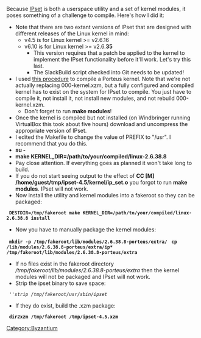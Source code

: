 Because [IPset](http://ipset.netfilter.org/) is both a userspace utility
and a set of kernel modules, it poses something of a challenge to
compile. Here's how I did it:

- Note that there are two extant versions of IPset that are designed
  with different releases of the Linux kernel in mind:
  - v4.5 is for Linux kernel \>= v2.6.16
  - v6.10 is for Linux kernel \>= v2.6.**35**
    - This version requires that a patch be applied to the kernel to
      implement the IPset functionality before it'll work. Let's try
      this last.
    - The SlackBuild script checked into Git needs to be updated!
- I used [this
  procedure](http://porteus.org/info/docs/51-development/91-compilation-and-usage-of-custom-porteus-kernel.html)
  to compile a Porteus kernel. Note that we're not actually replacing
  000-kernel.xzm, but a fully configured and compiled kernel has to
  exist on the system for IPset to compile. You just have to compile it,
  not install it, not install new modules, and not rebuild
  000-kernel.xzm.
  - Don't forget to run **make modules**!
- Once the kernel is compiled but not installed (on Windbringer running
  VirtualBox this took about five hours) download and uncompress the
  appropriate version of IPset.
- I edited the Makefile to change the value of PREFIX to "/usr". I
  recommend that you do this.
- **su -**
- **make KERNEL_DIR=/path/to/your/compiled/linux-2.6.38.8**
- Pay close attention. If everything goes as planned it won't take long
  to build.
- If you do not start seeing output to the effect of **CC \[M\]
  /home/guest/tmp/ipset-4.5/kernel/ip_set.o** you forgot to run **make
  modules**. IPset will not work.
- Now install the utility and kernel modules into a fakeroot so they can
  be packaged:

` `**`DESTDIR=/tmp/fakeroot make KERNEL_DIR=/path/to/your/compiled/linux-2.6.38.8 install`**

- Now you have to manually package the kernel modules:

` `**`mkdir -p /tmp/fakeroot/lib/modules/2.6.38.8-porteus/extra/`**
` `**`cp /lib/modules/2.6.38.8-porteus/extra/ip* /tmp/fakeroot/lib/modules/2.6.38.8-porteus/extra`**

- If no files exist in the fakeroot directory
  */tmp/fakeroot/lib/modules/2.6.38.8-porteus/extra* then the kernel
  modules will not be packaged and IPset will not work.
- Strip the ipset binary to save space:

` '`*`'strip /tmp/fakeroot/usr/sbin/ipset`*

- If they do exist, build the .xzm package:

` `**`dir2xzm /tmp/fakeroot /tmp/ipset-4.5.xzm`**

[Category:Byzantium](Category:Byzantium "wikilink")